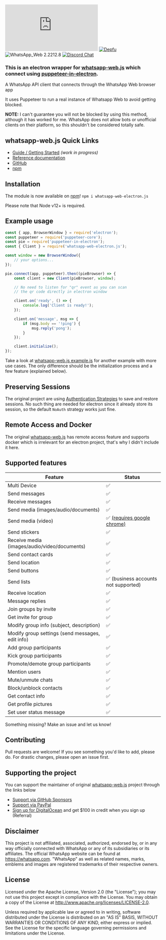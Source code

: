[![npm](https://img.shields.io/npm/v/whatsapp-web-electron.js)](https://www.npmjs.com/package/whatsapp-web-electron.js) [![Depfu](https://badges.depfu.com/badges/4a65a0de96ece65fdf39e294e0c8dcba/overview.svg)](https://depfu.com/github/pedroslopez/whatsapp-web.js?project_id=9765) ![WhatsApp_Web 2.2212.8](https://img.shields.io/badge/WhatsApp_Web-2.2212.8-brightgreen.svg) [![Discord Chat](https://img.shields.io/discord/698610475432411196.svg?logo=discord)](https://discord.gg/H7DqQs4)  

### This is an electron wrapper for [whatsapp-web.js](https://github.com/pedroslopez/whatsapp-web.js) which connect using [puppeteer-in-electron](https://github.com/TrevorSundberg/puppeteer-in-electron).

A WhatsApp API client that connects through the WhatsApp Web browser app

It uses Puppeteer to run a real instance of Whatsapp Web to avoid getting blocked.

**NOTE:** I can't guarantee you will not be blocked by using this method, although it has worked for me. WhatsApp does not allow bots or unofficial clients on their platform, so this shouldn't be considered totally safe.

## whatsapp-web.js Quick Links

* [Guide / Getting Started](https://wwebjs.dev/guide) _(work in progress)_
* [Reference documentation](https://docs.wwebjs.dev/)
* [GitHub](https://github.com/pedroslopez/whatsapp-web.js)
* [npm](https://npmjs.org/package/whatsapp-web.js)

## Installation

The module is now available on [npm](https://npmjs.org/package/whatsapp-web-electron.js)! `npm i whatsapp-web-electron.js`

Please note that Node v12+ is required.

## Example usage

```js
const { app, BrowserWindow } = require('electron');
const puppeteer = require('puppeteer-core');
const pie = require('puppeteer-in-electron');
const { Client } = require('whatsapp-web-electron.js');

const window = new BrowserWindow({
    // your options...
});

pie.connect(app, puppeteer).then((pieBrowser) => {
    const client = new Client(pieBrowser, window);

    // No need to listen for "qr" event as you can scan
    // the qr code directly in electron window

    client.on('ready', () => {
        console.log('Client is ready!');
    });

    client.on('message', msg => {
        if (msg.body == '!ping') {
            msg.reply('pong');
        }
    });

    client.initialize();
});
```

Take a look at [whatsapp-web.js example.js](https://github.com/pedroslopez/whatsapp-web.js/blob/master/example.js) for another example with more use cases. The only difference should be the initialization process and a few feature (explained below).

## Preserving Sessions

The original project are using [Authentication Strategies](https://wwebjs.dev/guide/authentication.html) to save and restore sessions. No such thing are needed for electron since it already store its session, so the default `NoAuth` strategy works just fine.

## Remote Access and Docker

The original [whatsapp-web.js](https://github.com/pedroslopez/whatsapp-web.js) has remote access feature and supports docker which is irrelevant for an electron project, that's why I didn't include it here.


## Supported features

| Feature  | Status |
| ------------- | ------------- |
| Multi Device  | ✅  |
| Send messages  | ✅  |
| Receive messages  | ✅  |
| Send media (images/audio/documents)  | ✅  |
| Send media (video)  | ✅ [(requires google chrome)](https://wwebjs.dev/guide/handling-attachments.html#caveat-for-sending-videos-and-gifs)  |
| Send stickers | ✅ |
| Receive media (images/audio/video/documents)  | ✅  |
| Send contact cards | ✅ |
| Send location | ✅ |
| Send buttons | ✅ |
| Send lists | ✅ (business accounts not supported) |
| Receive location | ✅ | 
| Message replies | ✅ |
| Join groups by invite  | ✅ |
| Get invite for group  | ✅ |
| Modify group info (subject, description)  | ✅  |
| Modify group settings (send messages, edit info)  | ✅  |
| Add group participants  | ✅  |
| Kick group participants  | ✅  |
| Promote/demote group participants | ✅ |
| Mention users | ✅ |
| Mute/unmute chats | ✅ |
| Block/unblock contacts | ✅ |
| Get contact info | ✅ |
| Get profile pictures | ✅ |
| Set user status message | ✅ |

Something missing? Make an issue and let us know!

## Contributing

Pull requests are welcome! If you see something you'd like to add, please do. For drastic changes, please open an issue first.

## Supporting the project

You can support the maintainer of original [whatsapp-web.js](https://github.com/pedroslopez/whatsapp-web.js) project through the links below

- [Support via GitHub Sponsors](https://github.com/sponsors/pedroslopez)
- [Support via PayPal](https://www.paypal.me/psla/)
- [Sign up for DigitalOcean](https://m.do.co/c/73f906a36ed4) and get $100 in credit when you sign up (Referral)

## Disclaimer

This project is not affiliated, associated, authorized, endorsed by, or in any way officially connected with WhatsApp or any of its subsidiaries or its affiliates. The official WhatsApp website can be found at https://whatsapp.com. "WhatsApp" as well as related names, marks, emblems and images are registered trademarks of their respective owners.

## License

Licensed under the Apache License, Version 2.0 (the "License");
you may not use this project except in compliance with the License.
You may obtain a copy of the License at http://www.apache.org/licenses/LICENSE-2.0.

Unless required by applicable law or agreed to in writing, software
distributed under the License is distributed on an "AS IS" BASIS,
WITHOUT WARRANTIES OR CONDITIONS OF ANY KIND, either express or implied.
See the License for the specific language governing permissions and
limitations under the License.
